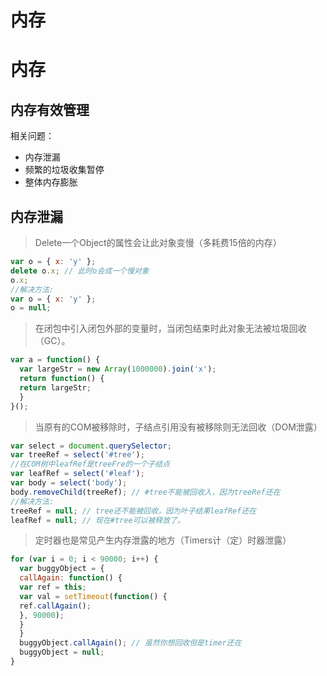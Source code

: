 # 内存

# 内存

## 内存有效管理

相关问题：
- 内存泄漏
- 频繁的垃圾收集暂停
- 整体内存膨胀

## 内存泄漏

> Delete一个Object的属性会让此对象变慢（多耗费15倍的内存）

```js
var o = { x: 'y' };
delete o.x; // 此时o会成一个慢对象
o.x;
//解决方法:
var o = { x: 'y' };
o = null;
```

> 在闭包中引入闭包外部的变量时，当闭包结束时此对象无法被垃圾回收（GC）。

```js
var a = function() {
  var largeStr = new Array(1000000).join('x');
  return function() {
  return largeStr;
  }
}();
```

> 当原有的COM被移除时，子结点引用没有被移除则无法回收（DOM泄露）

```js
var select = document.querySelector;
var treeRef = select('#tree');
//在COM树中leafRef是treeFre的一个子结点
var leafRef = select('#leaf');
var body = select('body');
body.removeChild(treeRef); // #tree不能被回收入，因为treeRef还在
//解决方法:
treeRef = null; // tree还不能被回收，因为叶子结果leafRef还在
leafRef = null; // 现在#tree可以被释放了。
```

> 定时器也是常见产生内存泄露的地方（Timers计（定）时器泄露）

```js
for (var i = 0; i < 90000; i++) {
  var buggyObject = {
  callAgain: function() {
  var ref = this;
  var val = setTimeout(function() {
  ref.callAgain();
  }, 90000);
  }
  }
  buggyObject.callAgain(); // 虽然你想回收但是timer还在
  buggyObject = null;
}
```
